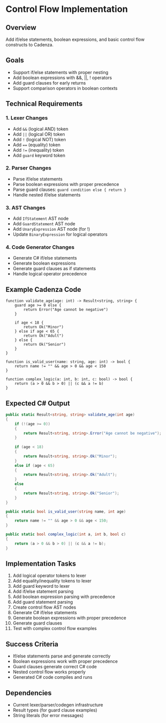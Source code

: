 # Control Flow Implementation

## Overview
Add if/else statements, boolean expressions, and basic control flow constructs to Cadenza.

## Goals
- Support if/else statements with proper nesting
- Add boolean expressions with &&, ||, ! operators
- Add guard clauses for early returns
- Support comparison operators in boolean contexts

## Technical Requirements

### 1. Lexer Changes
- Add `&&` (logical AND) token
- Add `||` (logical OR) token  
- Add `!` (logical NOT) token
- Add `==` (equality) token
- Add `!=` (inequality) token
- Add `guard` keyword token

### 2. Parser Changes
- Parse if/else statements
- Parse boolean expressions with proper precedence
- Parse guard clauses: `guard condition else { return }`
- Handle nested if/else statements

### 3. AST Changes
- Add `IfStatement` AST node
- Add `GuardStatement` AST node
- Add `UnaryExpression` AST node (for !)
- Update `BinaryExpression` for logical operators

### 4. Code Generator Changes
- Generate C# if/else statements
- Generate boolean expressions
- Generate guard clauses as if statements
- Handle logical operator precedence

## Example Cadenza Code
```cadenza
function validate_age(age: int) -> Result<string, string> {
    guard age >= 0 else {
        return Error("Age cannot be negative")
    }
    
    if age < 18 {
        return Ok("Minor")
    } else if age < 65 {
        return Ok("Adult")
    } else {
        return Ok("Senior")
    }
}

function is_valid_user(name: string, age: int) -> bool {
    return name != "" && age > 0 && age < 150
}

function complex_logic(a: int, b: int, c: bool) -> bool {
    return (a > 0 && b > 0) || (c && a != b)
}
```

## Expected C# Output
```csharp
public static Result<string, string> validate_age(int age)
{
    if (!(age >= 0))
    {
        return Result<string, string>.Error("Age cannot be negative");
    }
    
    if (age < 18)
    {
        return Result<string, string>.Ok("Minor");
    }
    else if (age < 65)
    {
        return Result<string, string>.Ok("Adult");
    }
    else
    {
        return Result<string, string>.Ok("Senior");
    }
}

public static bool is_valid_user(string name, int age)
{
    return name != "" && age > 0 && age < 150;
}

public static bool complex_logic(int a, int b, bool c)
{
    return (a > 0 && b > 0) || (c && a != b);
}
```

## Implementation Tasks
1. Add logical operator tokens to lexer
2. Add equality/inequality tokens to lexer
3. Add guard keyword to lexer
4. Add if/else statement parsing
5. Add boolean expression parsing with precedence
6. Add guard statement parsing
7. Create control flow AST nodes
8. Generate C# if/else statements
9. Generate boolean expressions with proper precedence
10. Generate guard clauses
11. Test with complex control flow examples

## Success Criteria
- If/else statements parse and generate correctly
- Boolean expressions work with proper precedence
- Guard clauses generate correct C# code
- Nested control flow works properly
- Generated C# code compiles and runs

## Dependencies
- Current lexer/parser/codegen infrastructure
- Result types (for guard clause examples)
- String literals (for error messages)